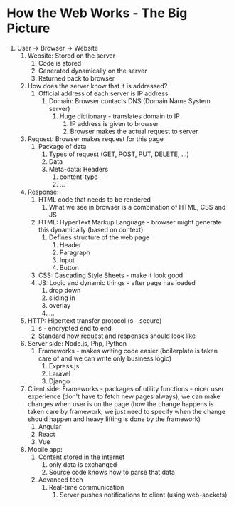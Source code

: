 # How the Web Works - The Big Picture #
1. User -> Browser -> Website
	1. Website: Stored on the server
		1. Code is stored
		2. Generated dynamically on the server
		3. Returned back to browser
	2. How does the server know that it is addressed?
		1. Official address of each server is IP address
			1. Domain: Browser contacts DNS (Domain Name System server)
				1. Huge dictionary - translates domain to IP
					1. IP address is given to browser
					2. Browser makes the actual request to server
	3. Request: Browser makes request for this page
		1. Package of data
			1. Types of request (GET, POST, PUT, DELETE, ...)
			2. Data
			3. Meta-data: Headers
				1. content-type
				2. ...
	4. Response:
		1. HTML code that needs to be rendered
			1. What we see in browser is a combination of HTML, CSS and JS
		2. HTML: HyperText Markup Language - browser might generate this dynamically (based on context)
			1. Defines structure of the web page
				1. Header
				2. Paragraph
				3. Input
				4. Button
		3. CSS: Cascading Style Sheets - make it look good
		4. JS: Logic and dynamic things - after page has loaded
			1. drop down
			2. sliding in
			3. overlay
			4. ...
	5. HTTP: Hipertext transfer protocol (s - secure)
		1. s - encrypted end to end
		2. Standard how request and responses should look like
	6. Server side: Node.js, Php, Python
		1. Frameworks - makes writing code easier (boilerplate is taken care of and we can write only business logic)
			1. Express.js
			2. Laravel
			3. Django
	7. Client side: Frameworks - packages of utility functions - nicer user experience (don't have to fetch new pages always), we can make changes when user is on the page (how the change happens is taken care by framework, we just need to specify when the change should happen and heavy lifting is done by the framework)
		1. Angular
		2. React
		3. Vue
	8. Mobile app:
		1. Content stored in the internet
			1. only data is exchanged
			2. Source code knows how to parse that data
		2. Advanced tech
			1. Real-time communication
				1. Server pushes notifications to client (using web-sockets)